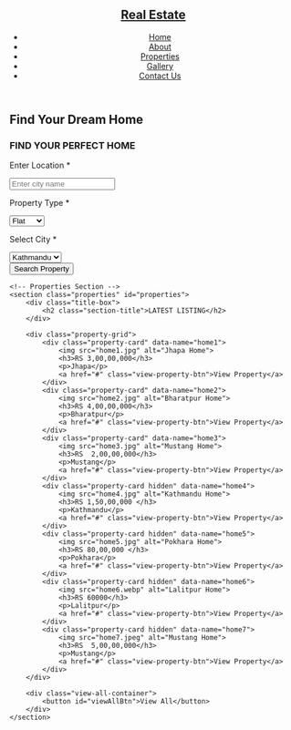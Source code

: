 <!DOCTYPE html>
<html lang="en">
<head>
    <meta charset="UTF-8">
    <meta name="viewport" content="width=device-width, initial-scale=1.0">
    <title>Real Estate</title>
    <link rel="stylesheet" href="style.css">
</head>
<body>

<header>
    <nav class="navbar">
        <a href="#" class="nav-logo">
            <h2 class="logo-text">Real Estate</h2>
        </a>
        <ul class="nav-menu">
            <li class="nav-item"><a href="#" class="nav-link">Home</a></li>
            <li class="nav-item"><a href="#" class="nav-link">About</a></li>
            <li class="nav-item"><a href="#properties" class="nav-link">Properties</a></li>
            <li class="nav-item"><a href="#" class="nav-link">Gallery</a></li>
            <li class="nav-item"><a href="#" class="nav-link">Contact Us</a></li>
        </ul>
    </nav>
</header>

<main>
    <section class="hero-section">
        <div class="section-content">
            <div class="hero-details">
                <h2 class="title">Find Your Dream Home</h2>
                <section class="center">
                    <form action="search.html" method="post">
                        <h3>FIND YOUR PERFECT HOME</h3>
                        <div class="box">
                            <p>Enter Location <span>*</span></p>
                            <input type="text" name="location" required maxlength="50" placeholder="Enter city name" class="input">
                        </div>
                        <div class="flex">
                            <div class="box">
                                <p>Property Type <span>*</span></p>
                                <select name="type" class="input" required>
                                    <option value="flat">Flat</option>
                                    <option value="house">House</option>
                                    <option value="land">Land</option>
                                </select>
                            </div>
                            <div class="box">
                                <p>Select City <span>*</span></p>
                                <select name="place" class="input" required>
                                    <option value="Kathmandu">Kathmandu</option>
                                    <option value="Pokhara">Pokhara</option>
                                    <option value="Bhaktapur">Bhaktapur</option>
                                    <option value="Lalitpur">Lalitpur</option>
                                    <option value="Biratnagar">Biratnagar</option>
                                    <option value="Jhapa">Jhapa</option>
                                    <option value="Mustang">Mustang</option>
                                </select>
                            </div>
                        </div>
                        <input type="submit" value="Search Property" name="search" class="btn">
                    </form>
                </section>
            </div>
        </div>
    </section>

    <!-- Properties Section -->
    <section class="properties" id="properties">
        <div class="title-box">
            <h2 class="section-title">LATEST LISTING</h2>
        </div>

        <div class="property-grid">
            <div class="property-card" data-name="home1">
                <img src="home1.jpg" alt="Jhapa Home">
                <h3>RS 3,00,00,000</h3>
                <p>Jhapa</p>
                <a href="#" class="view-property-btn">View Property</a>
            </div>
            <div class="property-card" data-name="home2">
                <img src="home2.jpg" alt="Bharatpur Home">
                <h3>RS 4,00,00,000</h3>
                <p>Bharatpur</p>
                <a href="#" class="view-property-btn">View Property</a>
            </div>
            <div class="property-card" data-name="home3">
                <img src="home3.jpg" alt="Mustang Home">
                <h3>RS  2,00,00,000</h3>
                <p>Mustang</p>
                <a href="#" class="view-property-btn">View Property</a>
            </div>
            <div class="property-card hidden" data-name="home4">
                <img src="home4.jpg" alt="Kathmandu Home">
                <h3>RS 1,50,00,000 </h3>
                <p>Kathmandu</p>
                <a href="#" class="view-property-btn">View Property</a>
            </div>
            <div class="property-card hidden" data-name="home5">
                <img src="home5.jpg" alt="Pokhara Home">
                <h3>RS 80,00,000 </h3>
                <p>Pokhara</p>
                <a href="#" class="view-property-btn">View Property</a>
            </div>
            <div class="property-card hidden" data-name="home6">
                <img src="home6.webp" alt="Lalitpur Home">
                <h3>RS 60000</h3>
                <p>Lalitpur</p>
                <a href="#" class="view-property-btn">View Property</a>
            </div>
            <div class="property-card hidden" data-name="home7">
                <img src="home7.jpeg" alt="Mustang Home">
                <h3>RS  5,00,00,000</h3>
                <p>Mustang</p>
                <a href="#" class="view-property-btn">View Property</a>
            </div>
        </div>

        <div class="view-all-container">
            <button id="viewAllBtn">View All</button>
        </div>
    </section>
</main>

<script>
document.getElementById("viewAllBtn").addEventListener("click", function() {
    const hiddenCards = document.querySelectorAll(".property-card.hidden");
    hiddenCards.forEach(card => card.classList.remove("hidden"));
    this.style.display = "none";
});

// JavaScript to handle enlarge and blur effects
document.querySelectorAll('.property-card').forEach(card => {
    card.addEventListener('click', function() {
        // Check if the clicked card is already enlarged
        if (this.classList.contains('enlarged')) {
            // If it's enlarged, reset all cards to normal
            document.querySelectorAll('.property-card').forEach(c => {
                c.classList.remove('enlarged');
                c.classList.remove('blurred');
            });
        } else {
            // Otherwise, enlarge the clicked card and blur others
            document.querySelectorAll('.property-card').forEach(c => {
                c.classList.add('blurred'); // Blur all cards
            });
            this.classList.remove('blurred'); // Remove blur from the clicked card
            this.classList.add('enlarged'); // Enlarge the clicked card
        }
    });
});
</script>

</body>
</html>

